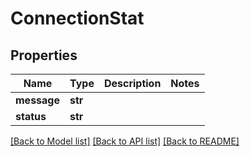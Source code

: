 # ConnectionStat

## Properties
Name | Type | Description | Notes
------------ | ------------- | ------------- | -------------
**message** | **str** |  | 
**status** | **str** |  | 

[[Back to Model list]](../README.md#documentation-for-models) [[Back to API list]](../README.md#documentation-for-api-endpoints) [[Back to README]](../README.md)

